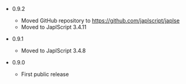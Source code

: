 - 0.9.2

  - Moved GitHub repository to https://github.com/japlscript/japlse
  - Moved to JaplScript 3.4.11

- 0.9.1

  - Moved to JaplScript 3.4.8


- 0.9.0

  - First public release

